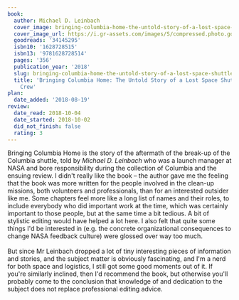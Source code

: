 ```yaml
---
book:
  author: Michael D. Leinbach
  cover_image: bringing-columbia-home-the-untold-story-of-a-lost-space-shuttle-and-her-crew.jpg
  cover_image_url: https://i.gr-assets.com/images/S/compressed.photo.goodreads.com/books/1502131204l/34145295._SX98_.jpg
  goodreads: '34145295'
  isbn10: '1628728515'
  isbn13: '9781628728514'
  pages: '356'
  publication_year: '2018'
  slug: bringing-columbia-home-the-untold-story-of-a-lost-space-shuttle-and-her-crew
  title: 'Bringing Columbia Home: The Untold Story of a Lost Space Shuttle and Her
    Crew'
plan:
  date_added: '2018-08-19'
review:
  date_read: 2018-10-04
  date_started: 2018-10-02
  did_not_finish: false
  rating: 3
---
```


Bringing Columbia Home is the story of the aftermath of the break-up of the Columbia shuttle, told by *Michael D. Leinbach* who was a launch manager at NASA and bore responsibility during the collection of Columbia and the ensuing review. I didn't really like the book – the author gave me the feeling that the book was more written for the people involved in the clean-up missions, both volunteers and professionals, than for an interested outsider like me. Some chapters feel more like a long list of names and their roles, to include everybody who did important work at the time, which was certainly important to those people, but at the same time a bit tedious. A bit of stylistic editing would have helped a lot here. I also felt that quite some things I'd be interested in (e.g. the concrete organizational consequences to change NASA feedback culture) were glossed over way too much.<br /><br />But since Mr Leinbach dropped a lot of tiny interesting pieces of information and stories, and the subject matter is obviously fascinating, and I'm a nerd for both space and logistics, I still got some good moments out of it. If you're similarly inclined, then I'd recommend the book, but otherwise you'll probably come to the conclusion that knowledge of and dedication to the subject does not replace professional editing advice.

